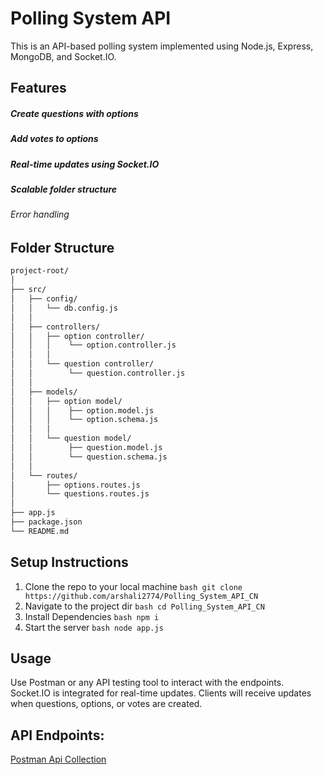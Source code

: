 # Polling System API
This is an API-based polling system implemented using Node.js, Express, MongoDB, and Socket.IO.

## Features
##### Create questions with options
##### Add votes to options
##### Real-time updates using Socket.IO
##### Scalable folder structure
###### Error handling

## Folder Structure
```bash
project-root/
│
├── src/
│   ├── config/
│   │   └── db.config.js
│   │
│   ├── controllers/
│   │   ├── option controller/
│   │   │    └── option.controller.js
│   │   │
│   │   └── question controller/
│   │        └── question.controller.js
│   │
│   ├── models/
│   │   ├── option model/
│   │   │    ├── option.model.js
│   │   │    └── option.schema.js
│   │   │
│   │   └── question model/
│   │        ├── question.model.js
│   │        └── question.schema.js
│   │
│   └── routes/
│       ├── options.routes.js
│       └── questions.routes.js
│
├── app.js
├── package.json
└── README.md
```
## Setup Instructions
1. Clone the repo to your local machine
```bash git clone https://github.com/arshali2774/Polling_System_API_CN ```
2. Navigate to the project dir
```bash cd Polling_System_API_CN ```
3. Install Dependencies
```bash npm i ```
4. Start the server
```bash node app.js```

## Usage
Use Postman or any API testing tool to interact with the endpoints. Socket.IO is integrated for real-time updates. Clients will receive updates when questions, options, or votes are created.

## API Endpoints:
[Postman Api Collection](https://cn5555.postman.co/workspace/New-Team-Workspace~6f759a9f-6e91-4878-b312-f4d3830c23d9/collection/34577317-8fe32469-4475-4d8c-8717-25a83b2587d1?action=share&creator=34577317)
